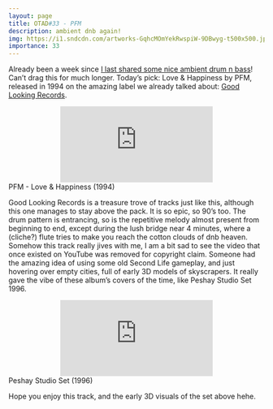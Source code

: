 ```yaml
---
layout: page
title: OTAD#33 - PFM
description: ambient dnb again!
img: https://i1.sndcdn.com/artworks-GqhcMOmYekRwspiW-9DBwyg-t500x500.jpg
importance: 33
---
```


Already been a week since [I last shared some nice ambient drum n bass](https://naifrec.github.io/music/24_otad/)! Can’t drag this for much longer. Today’s pick: Love & Happiness by PFM, released in 1994 on the amazing label we already talked about: [Good Looking Records](https://open.spotify.com/playlist/6ppXpzOSE2boUG3SpyiGSP?si=ZdiJmdiYToKtw811_Ouiwg).

<div class="row">
    <div class="col-sm mt-3 mt-md-0 video" align="center">
        <iframe src="https://www.youtube.com/embed/sadX_g6D28I" frameborder="0" allow="accelerometer; autoplay; encrypted-media; gyroscope; picture-in-picture" allowfullscreen></iframe>
    </div>
</div>

<div class="caption">
    PFM - Love & Happiness (1994)
</div>

Good Looking Records is a treasure trove of tracks just like this, although this one manages to stay above the pack. It is so epic, so 90’s too. The drum pattern is entrancing, so is the repetitive melody almost present from beginning to end, except during the lush bridge near 4 minutes, where a (cliche?) flute tries to make you reach the cotton clouds of dnb heaven. Somehow this track really jives with me, I am a bit sad to see the video that once existed on YouTube was removed for copyright claim. Someone had the amazing idea of using some old Second Life gameplay, and just hovering over empty cities, full of early 3D models of skyscrapers. It really gave the vibe of these album’s covers of the time, like Peshay Studio Set 1996.

<div class="row">
    <div class="col-sm mt-3 mt-md-0 video" align="center">
        <iframe src="https://www.youtube.com/embed/JK8ilaPZbKE" frameborder="0" allow="accelerometer; autoplay; encrypted-media; gyroscope; picture-in-picture" allowfullscreen></iframe>
    </div>
</div>

<div class="caption">
    Peshay Studio Set (1996)
</div>

Hope you enjoy this track, and the early 3D visuals of the set above hehe.
